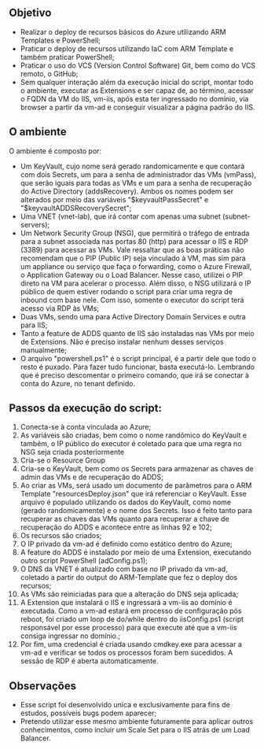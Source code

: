 ## Objetivo

* Realizar o deploy de recursos básicos do Azure utilizando ARM Templates e PowerShell;
* Praticar o deploy de recursos utilizando IaC com ARM Template e também praticar PowerShell;
* Praticar o uso do VCS (Version Control Software) Git, bem como do VCS remoto, o GitHub;
* Sem qualquer interação além da execução inicial do script, montar todo o ambiente, executar as Extensions e ser capaz de, ao término, acessar o FQDN da VM do IIS, vm-iis, após esta ter ingressado no domínio, via browser a partir da vm-ad e conseguir visualizar a página padrão do IIS.

## O ambiente

O ambiente é composto por:

* Um KeyVault, cujo nome será gerado randomicamente e que contará com dois Secrets, um para a senha de administrador das VMs (vmPass), que serão iguais para todas as VMs e um para a senha de recuperação do Active Directory (addsRecovery). Ambos os nomes podem ser alterados por meio das variáveis "$keyvaultPassSecret" e "$keyvaultADDSRecoverySecret";
* Uma VNET (vnet-lab), que irá contar com apenas uma subnet (subnet-servers);
* Um Network Security Group (NSG), que permitirá o tráfego de entrada para a subnet associada nas portas 80 (http) para acessar o IIS e RDP (3389) para acessar as VMs. Vale ressaltar que as boas práticas não recomendam que o PIP (Public IP) seja vinculado à VM, mas sim para um appliance ou serviço que faça o forwarding, como o Azure Firewall, o Application Gateway ou o Load Balancer. Nesse caso, utilizei o PIP direto na VM para acelerar o processo. Além disso, o NSG utilizará o IP público de quem estiver rodando o script para criar uma regra de inbound com base nele. Com isso, somente o executor do script terá acesso via RDP às VMs;
* Duas VMs, sendo uma para Active Directory Domain Services e outra para IIS;
* Tanto a feature de ADDS quanto de IIS são instaladas nas VMs por meio de Extensions. Não é preciso instalar nenhum desses serviços manualmente;
* O arquivo "powershell.ps1" é o script principal, é a partir dele que todo o resto é puxado. Para fazer tudo funcionar, basta executá-lo. Lembrando que é preciso descomentar o primeiro comando, que irá se conectar à conta do Azure, no tenant definido.

## Passos da execução do script:

1. Conecta-se à conta vinculada ao Azure;
2. As variáveis são criadas, bem como o nome randômico do KeyVault e também, o IP público do executor é coletado para que uma regra no NSG seja criada posteriormente
3. Cria-se o Resource Group
4. Cria-se o KeyVault, bem como os Secrets para armazenar as chaves de admin das VMs e de recuperação do ADDS;
5. Ao criar as VMs, será usado um documento de parâmetros para o ARM Template "resourcesDeploy.json" que irá referenciar o KeyVault. Esse arquivo é populado utilizando os dados do KeyVault, como nome (gerado randomicamente) e o nome dos Secrets. Isso é feito tanto para recuperar as chaves das VMs quanto para recuperar a chave de recuperação do ADDS e acontece entre as linhas 92 e 102;
6. Os recursos são criados;
7. O IP privado da vm-ad é definido como estático dentro do Azure;
8. A feature do ADDS é instalado por meio de uma Extension, executando outro script PowerShell (adConfig.ps1);
9. O DNS da VNET é atualizado com base no IP privado da vm-ad, coletado a partir do output do ARM-Template que fez o deploy dos recursos;
10. As VMs são reiniciadas para que a alteração do DNS seja aplicada;
11. A Extension que instalará o IIS e ingressará a vm-iis ao domínio é executada. Como a vm-ad estará em processo de configuração pós reboot, foi criado um loop de do/while dentro do iisConfig.ps1 (script responsável por esse processo) para que execute até que a vm-iis consiga ingressar no domínio.;
12. Por fim, uma credencial é criada usando cmdkey.exe para acessar a vm-ad e verificar se todos os processos foram bem sucedidos. A sessão de RDP é aberta automaticamente.

## Observações

* Esse script foi desenvolvido unica e exclusivamente para fins de estudos, possíveis bugs podem aparecer;
* Pretendo utilizar esse mesmo ambiente futuramente para aplicar outros conhecimentos, como incluir um Scale Set para o IIS atrás de um Load Balancer.